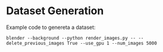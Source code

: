 # Dataset Generation


Example code to genereta a dataset:
```
blender --background --python render_images.py -- --delete_previous_images True --use_gpu 1 --num_images 5000
```
